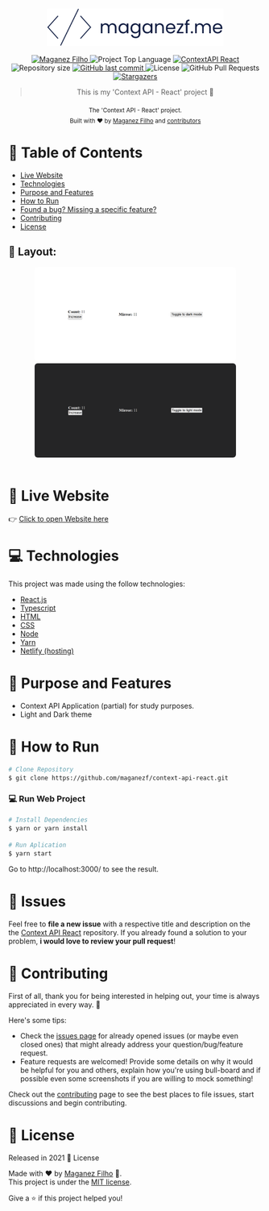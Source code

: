 <div align='center'>

# <img align='center' src="./.github/logo.svg" alt="My Logo (maganezf)" width="350"/>

</div>

<p align="center">
   <a href="https://www.linkedin.com/in/maganez-filho-b5813b188/">
      <img alt="Maganez Filho" src="https://img.shields.io/badge/-Maganez_Filho-0A66C2?style=flat&logo=Linkedin&logoColor=white" />
   </a>

  <img alt='Project Top Language' src='https://img.shields.io/github/languages/top/maganezf/context-api-react'/>

  <a href='https://context-api-maganezf.netlify.app' >
    <img alt='ContextAPI React' src="https://img.shields.io/badge/Context API React-101D42"/>
  </a>

  <img alt="Repository size" src="https://img.shields.io/github/repo-size/maganezf/context-api-react?color=5863d2">

  <a href="https://github.com/maganezf/context-api-react/commits/main">
    <img alt="GitHub last commit" src="https://img.shields.io/github/last-commit/maganezf/context-api-react?color=5863d2">
  </a>
  <img alt="License" src="https://img.shields.io/badge/license-MIT-5965e0">
  <img alt="GitHub Pull Requests" src="https://img.shields.io/github/issues-pr/maganezf/context-api-react?color=5863d2" />
  <a href="https://github.com/maganezf/GitNam-eRepositoryHere/stargazers">
    <img alt="Stargazers" src="https://img.shields.io/github/stars/maganezf/context-api-react?color=5863d2&logo=github">
  </a>
</p>

<div align="center">

> This is my 'Context API - React' project 🤗

<sub>The 'Context API - React' project. <br/>
Built with ❤︎ by
<a href="https://github.com/maganezf">Maganez Filho</a> and
<a href="https://github.com/maganezf/context-api-react/graphs/contributors">
contributors
</a>
</sub>

</div>

# :pushpin: Table of Contents

- [Live Website](#eyes-live-website)
- [Technologies](#computer-technologies)
- [Purpose and Features](#dart-purpose-and-features)
- [How to Run](#construction_worker-how-to-run)
- [Found a bug? Missing a specific feature?](#bug-issues)
- [Contributing](#tada-contributing)
- [License](#closed_book-license)

<h2 align="left"> 🎨 Layout:</h2>
<p align="center">
  <div align="center">
    <img src="./.github/screenshot-light.png" width="400px" style="border-radius: 6px;" />
    <img src="./.github/screenshot-dark.png" width="400px" style="border-radius: 6px;" />
  </div>
  <br/>
</p>

# :eyes: Live Website

👉 [Click to open Website here](https://context-api-maganezf.netlify.app/)

# :computer: Technologies

This project was made using the follow technologies:

- [React.js](https://reactjs.org/)
- [Typescript](https://www.typescriptlang.org/)
- [HTML](https://developer.mozilla.org/en-US/docs/Web/HTML)
- [CSS](https://developer.mozilla.org/en-US/docs/Web/CSS)
- [Node](https://nodejs.org/)
- [Yarn](https://yarnpkg.com/)
- [Netlify (hosting)](https://netlify.com/)

# :dart: Purpose and Features

- Context API Application (partial) for study purposes.
- Light and Dark theme

# :construction_worker: How to Run

```bash
# Clone Repository
$ git clone https://github.com/maganezf/context-api-react.git
```

### 💻 Run Web Project

```bash
# Install Dependencies
$ yarn or yarn install

# Run Aplication
$ yarn start
```

Go to http://localhost:3000/ to see the result.

# :bug: Issues

Feel free to **file a new issue** with a respective title and description on the the [Context API React](https://github.com/maganezf/context-api-react/issues) repository. If you already found a solution to your problem, **i would love to review your pull request**!

# :tada: Contributing

First of all, thank you for being interested in helping out, your time is always appreciated in every way. 💯

Here's some tips:

- Check the [issues page](https://github.com/maganezf/context-api-react/issues) for already opened issues (or maybe even closed ones) that might already address your question/bug/feature request.
- Feature requests are welcomed! Provide some details on why it would be helpful for you and others, explain how you're using bull-board and if possible even some screenshots if you are willing to mock something!

Check out the [contributing](./CONTRIBUTING) page to see the best places to file issues, start discussions and begin contributing.

# :closed_book: License

Released in 2021 📕 License

Made with ❤︎ by [Maganez Filho](https://github.com/maganezf) 🚀. <br/>
This project is under the [MIT license](./LICENSE).

Give a ⭐️ if this project helped you!
